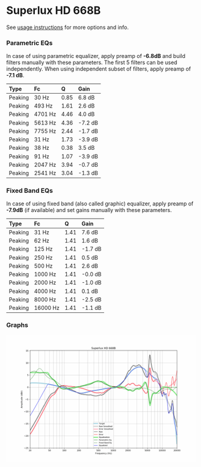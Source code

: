 # Superlux HD 668B
See [usage instructions](https://github.com/jaakkopasanen/AutoEq#usage) for more options and info.

### Parametric EQs
In case of using parametric equalizer, apply preamp of **-6.8dB** and build filters manually
with these parameters. The first 5 filters can be used independently.
When using independent subset of filters, apply preamp of **-7.1 dB**.

| Type    | Fc      |    Q | Gain    |
|:--------|:--------|:-----|:--------|
| Peaking | 30 Hz   | 0.85 | 6.8 dB  |
| Peaking | 493 Hz  | 1.61 | 2.6 dB  |
| Peaking | 4701 Hz | 4.46 | 4.0 dB  |
| Peaking | 5613 Hz | 4.36 | -7.2 dB |
| Peaking | 7755 Hz | 2.44 | -1.7 dB |
| Peaking | 31 Hz   | 1.73 | -3.9 dB |
| Peaking | 38 Hz   | 0.38 | 3.5 dB  |
| Peaking | 91 Hz   | 1.07 | -3.9 dB |
| Peaking | 2047 Hz | 3.94 | -0.7 dB |
| Peaking | 2541 Hz | 3.04 | -1.3 dB |

### Fixed Band EQs
In case of using fixed band (also called graphic) equalizer, apply preamp of **-7.9dB**
(if available) and set gains manually with these parameters.

| Type    | Fc       |    Q | Gain    |
|:--------|:---------|:-----|:--------|
| Peaking | 31 Hz    | 1.41 | 7.6 dB  |
| Peaking | 62 Hz    | 1.41 | 1.6 dB  |
| Peaking | 125 Hz   | 1.41 | -1.7 dB |
| Peaking | 250 Hz   | 1.41 | 0.5 dB  |
| Peaking | 500 Hz   | 1.41 | 2.6 dB  |
| Peaking | 1000 Hz  | 1.41 | -0.0 dB |
| Peaking | 2000 Hz  | 1.41 | -1.0 dB |
| Peaking | 4000 Hz  | 1.41 | 0.1 dB  |
| Peaking | 8000 Hz  | 1.41 | -2.5 dB |
| Peaking | 16000 Hz | 1.41 | -1.1 dB |

### Graphs
![](./Superlux%20HD%20668B.png)